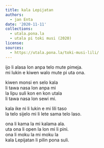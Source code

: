 ```yaml
---
title: kala Lepijatan
authors:
  - jan Enta
date: '2020-11-11'
collections:
  - utala.pona.la
  - utala pi toki musi (2020)
license:
sources:
  - https://utala.pona.la/toki-musi-lili/
---
```


ijo li alasa lon anpa telo mute pimeja.  
mi lukin e kiwen walo mute pi uta ona.

kiwen monsi en selo kala  
li tawa nasa lon anpa mi  
la lipu suli kon en kon utala  
li tawa nasa lon sewi mi.

kala ike ni li lukin e mi lili taso  
la telo sijelo mi li lete sama telo laso.

ona li kama la mi kalama ala.  
uta ona li open la lon mi li pini.  
ona li moku la mi moku la  
kala Lepijatan li pilin pona suli.

